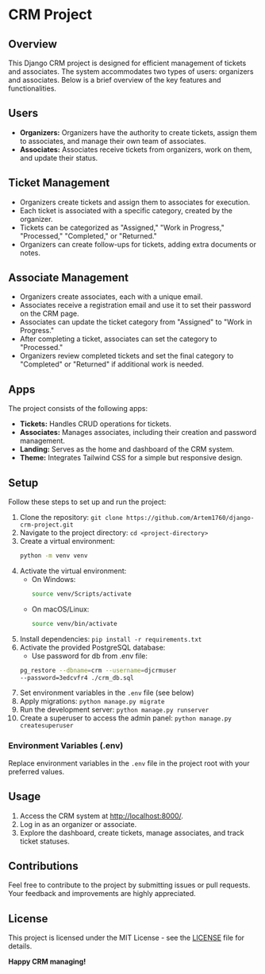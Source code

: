 # CRM Project

## Overview
This Django CRM project is designed for efficient management of tickets and associates. The system accommodates two types of users: organizers and associates. Below is a brief overview of the key features and functionalities.

## Users
- **Organizers:** Organizers have the authority to create tickets, assign them to associates, and manage their own team of associates.
- **Associates:** Associates receive tickets from organizers, work on them, and update their status.

## Ticket Management
- Organizers create tickets and assign them to associates for execution.
- Each ticket is associated with a specific category, created by the organizer.
- Tickets can be categorized as "Assigned," "Work in Progress," "Processed," "Completed," or "Returned."
- Organizers can create follow-ups for tickets, adding extra documents or notes.

## Associate Management
- Organizers create associates, each with a unique email.
- Associates receive a registration email and use it to set their password on the CRM page.
- Associates can update the ticket category from "Assigned" to "Work in Progress."
- After completing a ticket, associates can set the category to "Processed."
- Organizers review completed tickets and set the final category to "Completed" or "Returned" if additional work is needed.

## Apps
The project consists of the following apps:
- **Tickets:** Handles CRUD operations for tickets.
- **Associates:** Manages associates, including their creation and password management.
- **Landing:** Serves as the home and dashboard of the CRM system.
- **Theme:** Integrates Tailwind CSS for a simple but responsive design.

## Setup
Follow these steps to set up and run the project:
1. Clone the repository: `git clone https://github.com/Artem1760/django-crm-project.git`
2. Navigate to the project directory: `cd <project-directory>`
3. Create a virtual environment:
    ```bash
    python -m venv venv
    ```
4. Activate the virtual environment:
    - On Windows:
        ```bash
        source venv/Scripts/activate
        ```
    - On macOS/Linux:
        ```bash
        source venv/bin/activate
        ```
5. Install dependencies: `pip install -r requirements.txt`
6. Activate the provided PostgreSQL database:
    - Use password for db from .env file:    
    ```bash
    pg_restore --dbname=crm --username=djcrmuser 
    --password=3edcvfr4 ./crm_db.sql
    ```  
7. Set environment variables in the `.env` file (see below)
8. Apply migrations: `python manage.py migrate`
9. Run the development server: `python manage.py runserver`
10. Create a superuser to access the admin panel: `python manage.py createsuperuser`

### Environment Variables (.env)
Replace environment variables in the `.env` file in the project root with your preferred values.

## Usage
1. Access the CRM system at [http://localhost:8000/](http://localhost:8000/).
2. Log in as an organizer or associate.
3. Explore the dashboard, create tickets, manage associates, and track ticket statuses.

## Contributions
Feel free to contribute to the project by submitting issues or pull requests. Your feedback and improvements are highly appreciated.

## License
This project is licensed under the MIT License - see the [LICENSE](LICENSE) file for details.

**Happy CRM managing!**